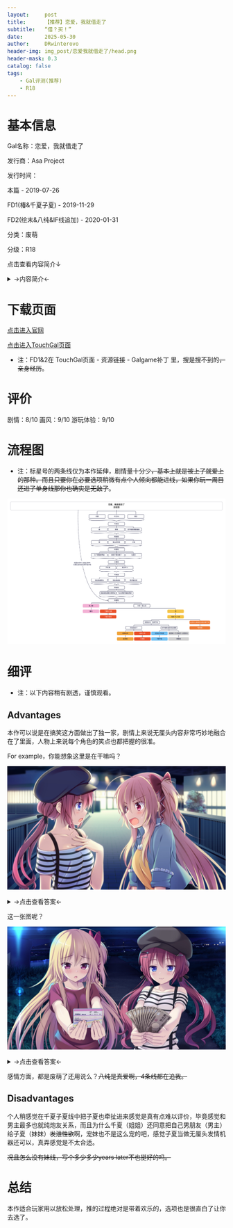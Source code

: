 ```yaml
---
layout:     post
title:      【推荐】恋爱，我就借走了
subtitle:   “借？买！”
date:       2025-05-30
author:     DRwinterovo
header-img: img_post/恋爱我就借走了/head.png
header-mask: 0.3
catalog: false
tags:
    - Gal评测(推荐)
    - R18
---
```


# 基本信息

Gal名称：恋爱，我就借走了

发行商：Asa Project

发行时间：

本篇 - 2019-07-26

FD1(椿&千夏子夏) - 2019-11-29

FD2(绘末&八纯&IF线追加) - 2020-01-31

分类：废萌

分级：R18

点击查看内容简介↓

<details>
<summary>→内容简介←</summary>

<div markdown="1">

> 「请和我交往！」<br>「不、不能随便摸哟？你会注意的对吧！？」<br>「性癖和姐姐不一样。」<br>「我想让你做我的“情人”呢。」<br>「给，这是朋友费。」<br><br>「为什么会变成这样……」<br><br>这是妹控男主角，新海幸的故事。<br>幸由于特殊的家庭状况，坚定地认为“钱要用来让妹妹幸福”，打工到半夜才回家。<br><br>把早日从学生身份毕业，作为社会人开始工作作为目标。<br>某天，幸从妹妹那收到了如果你不去上大学的话，我也辍学去打工的威胁。不能让妹妹承受那种辛苦！<br><br>为了上大学，突然需要凑到一笔钱的幸<br>在“租赁人材派遣”的网站登记了。<br><br>虽然觉得相当可疑，但为了不饿肚子还是只能接下这份工作。<br><br>不知为何被同班的女生委托假装男友……<br>这之后还有情人、朋友和哥哥！？<br>从收下酬金开始的，<br>和她们之间的虚假关系的始末究竟如何呢！

</div>
</details>

# 下载页面

[点击进入官网](http://www.asa-pro.com/koikari/)

[点击进入TouchGal页面](https://www.touchgal.us/f97ed1e8)

* 注：FD1&2在 TouchGal页面 - 资源链接 - Galgame补丁 里，搜是搜不到的~~，亲身经历~~。

# 评价

剧情：8/10 画风：9/10 游玩体验：9/10

# 流程图

* 注：标星号的两条线仅为本作延伸，剧情量十分少~~，基本上就是被上了就爱上的那种。而且只要你在必要选项稍微有点个人倾向都能进线，如果你玩一周目还进了单身线那你也确实是无敌了~~。

![](/img_post/恋爱我就借走了/流程图.png)

# 细评

* 注：以下内容稍有剧透，谨慎观看。

## Advantages

本作可以说是在搞笑这方面做出了独一家，剧情上来说无厘头内容非常巧妙地融合在了里面，人物上来说每个角色的笑点也都把握的很准。

For example，你能想象这里是在干嘛吗？

![](/img_post/恋爱我就借走了/1.jpg)

<details>
<summary>→点击查看答案←</summary>

<div markdown="1">

___

![](/img_post/恋爱我就借走了/2.jpg)

在争男主.jpg

___

</div>
</details>

这一张图呢？

![](/img_post/恋爱我就借走了/3.jpg)

<details>
<summary>→点击查看答案←</summary>

<div markdown="1">

___

![](/img_post/恋爱我就借走了/4.jpg)

在对男主告白+男主选择要和谁交往.jpg~~（没错，一个拿着存折一个拿着钱，贿赂是吧）~~

左边绘未内心想法是男主喜欢＄而自己手里也没有平常赚来的大额现金而选择拿存折，带有一点意思是说今后一起赚；右边八纯就纯富姐了。~~当然男主最后不管选谁都退回了，这个还是太沉重了。~~

当然FD2的IF线中男主两个都选了，直接开始3P了也是厉害。

___

</div>
</details>

感情方面，都是废萌了还用说么？~~八纯是真爱啊，4条线都在追我。~~

## Disadvantages

个人稍感觉在千夏子夏线中把子夏也牵扯进来感觉是真有点难以评价，毕竟感觉和男主最多也就纯炮友关系，而且为什么千夏（姐姐）还同意把自己男朋友（男主）给子夏（妹妹）~~发泄性欲~~啊，宠妹也不是这么宠的吧，感觉子夏当做无厘头发情机器还可以，真弄感觉是不太合适。

~~况且怎么没有妹线，写个多少多少years later不也挺好的吗。~~

# 总结

本作适合玩家用以放松处理，推的过程绝对是带着欢乐的，选项也是很直白了让你去选了。